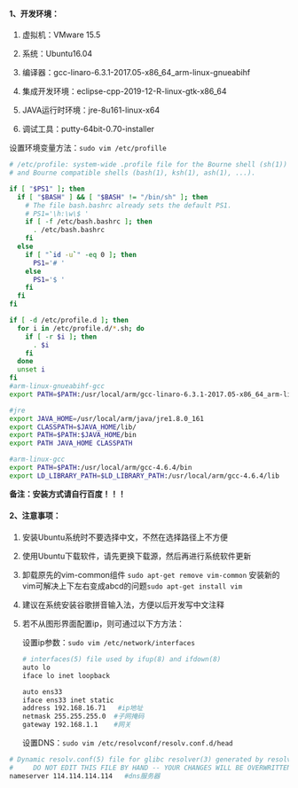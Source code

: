 #### 1、开发环境：

1. 虚拟机：VMware 15.5

2. 系统：Ubuntu16.04

3. 编译器：gcc-linaro-6.3.1-2017.05-x86_64_arm-linux-gnueabihf

4. 集成开发环境：eclipse-cpp-2019-12-R-linux-gtk-x86_64

5. JAVA运行时环境：jre-8u161-linux-x64

6. 调试工具：putty-64bit-0.70-installer

   

设置环境变量方法：`sudo vim /etc/profille`

```bash
# /etc/profile: system-wide .profile file for the Bourne shell (sh(1))
# and Bourne compatible shells (bash(1), ksh(1), ash(1), ...).

if [ "$PS1" ]; then
  if [ "$BASH" ] && [ "$BASH" != "/bin/sh" ]; then
    # The file bash.bashrc already sets the default PS1.
    # PS1='\h:\w\$ '
    if [ -f /etc/bash.bashrc ]; then
      . /etc/bash.bashrc
    fi
  else
    if [ "`id -u`" -eq 0 ]; then
      PS1='# '
    else
      PS1='$ '
    fi
  fi
fi

if [ -d /etc/profile.d ]; then
  for i in /etc/profile.d/*.sh; do
    if [ -r $i ]; then
      . $i
    fi
  done
  unset i
fi
#arm-linux-gnueabihf-gcc
export PATH=$PATH:/usr/local/arm/gcc-linaro-6.3.1-2017.05-x86_64_arm-linux-gnueabihf/bin

#jre
export JAVA_HOME=/usr/local/arm/java/jre1.8.0_161
export CLASSPATH=$JAVA_HOME/lib/
export PATH=$PATH:$JAVA_HOME/bin
export PATH JAVA_HOME CLASSPATH

#arm-linux-gcc
export PATH=$PATH:/usr/local/arm/gcc-4.6.4/bin
export LD_LIBRARY_PATH=$LD_LIBRARY_PATH:/usr/local/arm/gcc-4.6.4/lib
```

**备注：安装方式请自行百度！！！**



#### 2、注意事项：

1. 安装Ubuntu系统时不要选择中文，不然在选择路径上不方便

2. 使用Ubuntu下载软件，请先更换下载源，然后再进行系统软件更新

3. 卸载原先的vim-common组件 `sudo apt-get remove vim-common` 安装新的vim可解决上下左右变成abcd的问题`sudo apt-get install vim`

4. 建议在系统安装谷歌拼音输入法，方便以后开发写中文注释

5. 若不从图形界面配置ip，则可通过以下方方法：

   设置ip参数：`sudo vim /etc/network/interfaces`

   ```bash
   # interfaces(5) file used by ifup(8) and ifdown(8)
   auto lo
   iface lo inet loopback
   
   auto ens33
   iface ens33 inet static
   address 192.168.16.71   #ip地址
   netmask 255.255.255.0  #子网掩码
   gateway 192.168.1.1    #网关
   ```

   设置DNS：`sudo vim /etc/resolvconf/resolv.conf.d/head`

```bash
# Dynamic resolv.conf(5) file for glibc resolver(3) generated by resolvconf(8)
#     DO NOT EDIT THIS FILE BY HAND -- YOUR CHANGES WILL BE OVERWRITTEN
nameserver 114.114.114.114   #dns服务器
```

